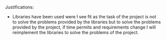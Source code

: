 Justifications:
- Libraries have been used were I see fit as the task of the project is not to solve the problems provided by the libraries but to solve the problems provided by the project, if time permits and requirements change I will reimplement the libraries to solve the problems of the project.

